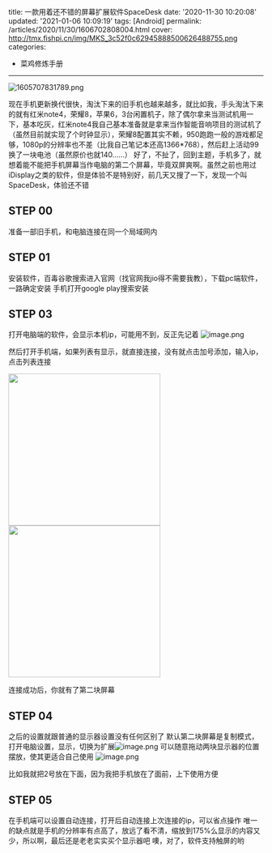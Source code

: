 title: 一款用着还不错的屏幕扩展软件SpaceDesk
date: '2020-11-30 10:20:08'
updated: '2021-01-06 10:09:19'
tags: [Android]
permalink: /articles/2020/11/30/1606702808004.html
cover: http://tmx.fishpi.cn/img/MKS_3c52f0c62945888500626488755.png
categories: 
- 菜鸡修炼手册

---
![1605707831789.png](http://tmx.fishpi.cn/img/MKS_3c52f0c62945888500626488755.png)

现在手机更新换代很快，淘汰下来的旧手机也越来越多，就比如我，手头淘汰下来的就有红米note4，荣耀8，苹果6，3台闲置机子，除了偶尔拿来当测试机用一下，基本吃灰，红米note4我自己基本准备就是拿来当作智能音响项目的测试机了（虽然目前就实现了个时钟显示），荣耀8配置其实不赖，950跑跑一般的游戏都足够，1080p的分辨率也不差（比我自己笔记本还高1366*768），然后赶上活动99换了一块电池（虽然原价也就140……）
好了，不扯了，回到主题，手机多了，就想着能不能把手机屏幕当作电脑的第二个屏幕，毕竟双屏爽啊。虽然之前也用过iDisplay之类的软件，但是体验不是特别好，前几天又搜了一下，发现一个叫SpaceDesk，体验还不错

## STEP 00

准备一部旧手机，和电脑连接在同一个局域网内

## STEP 01

安装软件，百毒谷歌搜索进入官网（找官网我jio得不需要我教），下载pc端软件，一路确定安装
手机打开google play搜索安装

## STEP 03

打开电脑端的软件，会显示本机ip，可能用不到，反正先记着
![image.png](http://tmx.fishpi.cn/img/Za6_bb2a6ad87300057941485748059.png)

然后打开手机端，如果列表有显示，就直接连接，没有就点击加号添加，输入ip，点击列表连接

<img src =http://tmx.fishpi.cn/img/47b_Screenshot20201130095956-3de72669.jpg width="300"/>

<img src =http://tmx.fishpi.cn/img/d6Z_Screenshot20201130100010-7154e358.jpg width="300"/>

连接成功后，你就有了第二块屏幕

## STEP 04

之后的设置就跟普通的显示器设置没有任何区别了
默认第二块屏幕是复制模式，打开电脑设置，显示，切换为扩展![image.png](http://tmx.fishpi.cn/img/txf_b05ccdd62653385031263039118.png)
可以随意拖动两块显示器的位置摆放，使其更适合自己使用
![image.png](http://tmx.fishpi.cn/img/N20_3fdf41231047136117933011278.png)

比如我就把2号放在下面，因为我把手机放在了面前，上下使用方便

## STEP 05

在手机端可以设置自动连接，打开后自动连接上次连接的ip，可以省点操作
唯一的缺点就是手机的分辨率有点高了，放远了看不清，缩放到175%么显示的内容又少，所以啊，最后还是老老实实买个显示器吧
噢，对了，软件支持触屏的哟

